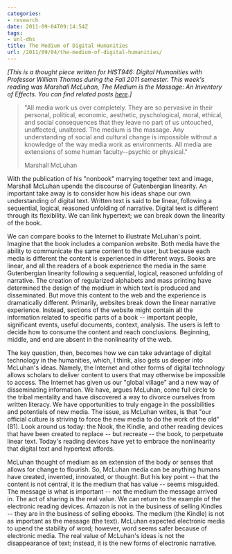 ```yaml
---
categories:
- research
date: 2011-09-04T09:14:54Z
tags:
- unl-dhs
title: The Medium of Digital Humanities
url: /2011/09/04/the-medium-of-digital-humanities/
---
```


*[This is a thought piece written for HIST946: Digital Humanities with Professor William Thomas during the Fall 2011 semester. This week's reading was Marshall McLuhan, *The Medium is the Massage: An Inventory of Effects*. You can find related posts [here](http://jasonheppler.org/the-digital-humanities-seminar.html).]*

> "All media work us over completely. They are so pervasive in their personal, political, economic, aesthetic, pyschological, moral, ethical, and social consequences that they leave no part of us untouched, unaffected, unaltered. The medium is the massage. Any understanding of social and cultural change is impossible without a knowledge of the way media work as environments. All media are extensions of some human faculty--psychic or physical."
> 
> Marshall McLuhan

With the publication of his "nonbook" marrying together text and image, Marshall McLuhan upends the discourse of Gutenbergian linearity. An important take away is to consider how his ideas shape our own understanding of digital text. Written text is said to be linear, following a sequential, logical, reasoned unfolding of narrative. Digital text is different through its flexibility. We can link hypertext; we can break down the linearity of the book. 

We can compare books to the Internet to illustrate McLuhan's point. Imagine that the book includes a companion website. Both media have the ability to communicate the same content to the user, but because each media is different the content is experienced in different ways. Books are linear, and all the readers of a book experience the media in the same Gutenbergian linearity following a sequential, logical, reasoned unfolding of narrative. The creation of regularized alphabets and mass printing have determined the design of the medium in which text is produced and disseminated. But move this content to the web and the experience is dramatically different. Primarily, websites break down the linear narrative experience. Instead, sections of the website might contain all the information related to specific parts of a book -- important people, significant events, useful documents, context, analysis. The users is left to decide how to consume the content and reach conclusions. Beginning, middle, and end are absent in the nonlinearity of the web. 

The key question, then, becomes how we can take advantage of digital technology in the humanities, which, I think, also gets us deeper into McLuhan's ideas. Namely, the Internet and other forms of digital technology allows scholars to deliver content to users that may otherwise be impossible to access. The Internet has given us our "global village" and a new way of disseminating information. We have, argues McLuhan, come full circle to the tribal mentality and have discovered a way to divorce ourselves from written literacy. We have opportunities to truly engage in the possibilities and potentials of new media. The issue, as McLuhan writes, is that "our official culture is striving to force the new media to do the work of the old" (81). Look around us today: the Nook, the Kindle, and other reading devices that have been created to replace -- but recreate -- the book, to perpetuate linear text. Today's reading devices have yet to embrace the nonlinearity that digital text and hypertext affords. 

McLuhan thought of medium as an extension of the body or senses that allows for change to flourish. So, McLuhan media can be anything humans have created, invented, innovated, or thought. But his key point -- that the content is not central, it is the medium that has value -- seems misguided. The message *is* what is important -- not the medium the message arrived in. The act of sharing is the real value. We can return to the example of the electronic reading devices. Amazon is not in the business of selling Kindles -- they are in the business of selling ebooks. The medium (the Kindle) is not as important as the message (the text). McLuhan expected electronic media to upend the stability of word; however, word seems safer because of electronic media. The real value of McLuhan's ideas is not the disappearance of text; instead, it is the new forms of electronic narrative. 
